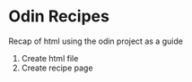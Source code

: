 # Odin Recipes

Recap of html using the odin project as a guide

1. Create html file
2. Create recipe page
